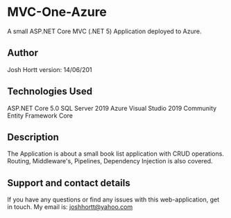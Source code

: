 # MVC-One-Azure
A small ASP.NET Core MVC (.NET 5) Application deployed to Azure.

## Author
Josh Hortt
version: 14/06/201

## Technologies Used
ASP.NET Core 5.0
SQL Server 2019
Azure
Visual Studio 2019 Community
Entity Framework Core

## Description
The Application is about a small book list application with CRUD operations.
Routing, Middleware's, Pipelines, Dependency Injection is also covered.

## Support and contact details
If you have any questions or find any issues with this web-application, get in touch.
My email is: joshhortt@yahoo.com


